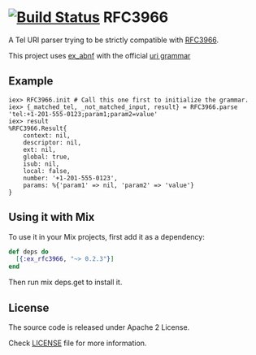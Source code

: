 [![Build Status](https://travis-ci.org/marcelog/ex_rfc3966.svg)](https://travis-ci.org/marcelog/ex_rfc3966)
RFC3966
=======

A Tel URI parser trying to be strictly compatible with [RFC3966](https://tools.ietf.org/html/rfc3966).

This project uses [ex_abnf](https://github.com/marcelog/ex_abnf) with the official [uri grammar](https://github.com/marcelog/ex_rfc3966/blob/master/priv/RFC3966.abnf)

## Example

    iex> RFC3966.init # Call this one first to initialize the grammar.
    iex> {_matched_tel, _not_matched_input, result} = RFC3966.parse 'tel:+1-201-555-0123;param1;param2=value'
    iex> result
    %RFC3966.Result{
        context: nil,
        descriptor: nil,
        ext: nil,
        global: true,
        isub: nil,
        local: false,
        number: '+1-201-555-0123',
        params: %{'param1' => nil, 'param2' => 'value'}
    }


## Using it with Mix

To use it in your Mix projects, first add it as a dependency:

```elixir
def deps do
  [{:ex_rfc3966, "~> 0.2.3"}]
end
```
Then run mix deps.get to install it.

## License
The source code is released under Apache 2 License.

Check [LICENSE](https://github.com/marcelog/ex_abnf/blob/master/LICENSE) file for more information.
